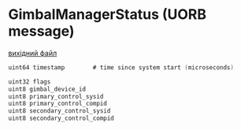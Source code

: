 # GimbalManagerStatus (UORB message)



[вихідний файл](https://github.com/PX4/PX4-Autopilot/blob/release/1.15/msg/GimbalManagerStatus.msg)

```c
uint64 timestamp        # time since system start (microseconds)

uint32 flags
uint8 gimbal_device_id
uint8 primary_control_sysid
uint8 primary_control_compid
uint8 secondary_control_sysid
uint8 secondary_control_compid

```
